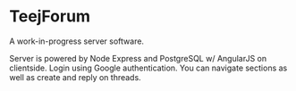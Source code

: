 # TeejForum
A work-in-progress server software.

Server is powered by Node Express and PostgreSQL w/ AngularJS on clientside.
Login using Google authentication. You can navigate sections as well as create and reply on threads.

